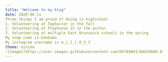 ```yaml
---
title: "Welcome to my blog"
date: 2020-06-11
Three things I am proud of doing in highschool
1. Volunteering at TopSoccer in the fall
2. Volunteering at Playhouse 22 in the winter
3. Volunteering at multiple East Brunswick schools in the spring
My snap code is b4obama
My instagram username is w_i_l_l_0_3_3
theme: minima
![image](https://user-images.githubusercontent.com/66784863/84450600-9363a980-ac1e-11ea-93bc-25d1f2310c25.png)
---
```

